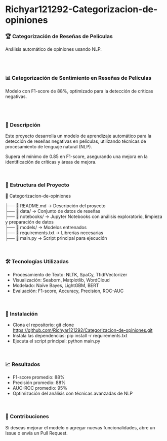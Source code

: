 # Richyar121292-Categorizacion-de-opiniones

<h3>🏆 Categorización de Reseñas de Películas</h3>
Análisis automático de opiniones usando NLP.

<br><br>

<h3>📊 Categorización de Sentimiento en Reseñas de Películas</h3>
Modelo con F1-score de 88%, optimizado para la detección de críticas negativas.

<br><br>

<h3>📝 Descripción</h3>
Este proyecto desarrolla un modelo de aprendizaje automático para la detección de reseñas negativas en películas, utilizando técnicas de procesamiento de lenguaje natural (NLP).  

Supera el mínimo de 0.85 en F1-score, asegurando una mejora en la identificación de críticas y áreas de mejora.

<br>

<h3> 📂 Estructura del Proyecto </h3>
📁 Categorizacion-de-opiniones  

├── 📄 README.md → Descripción del proyecto  
├── 📁 data/ → Conjunto de datos de reseñas  
├── 📁 notebooks/ → Jupyter Notebooks con análisis exploratorio, limpieza y preparación de datos  
├── 📁 models/ → Modelos entrenados  
├── 📄 requirements.txt → Librerías necesarias  
├── 📄 main.py → Script principal para ejecución 

<br>

<h3> 🛠️ Tecnologías Utilizadas </h3>

- Procesamiento de Texto: NLTK, SpaCy, TfidfVectorizer  
- Visualización: Seaborn, Matplotlib, WordCloud  
- Modelado: Naïve Bayes, LightGBM, BERT  
- Evaluación: F1-score, Accuracy, Precision, ROC-AUC  

<br>

<h3> 🚀 Instalación </h3>

- Clona el repositorio:
git clone https://github.com/Richyar121292/Categorizacion-de-opiniones.git
- Instala las dependencias:
pip install -r requirements.txt
- Ejecuta el script principal:
python main.py

<br>

<h3> 📈 Resultados </h3>

- F1-score promedio: 88%
- Precisión promedio: 88%
- AUC-ROC promedio: 95%
- Optimización del análisis con técnicas avanzadas de NLP

<br>

<h3> 📌 Contribuciones </h3>
Si deseas mejorar el modelo o agregar nuevas funcionalidades, abre un Issue o envía un Pull Request.